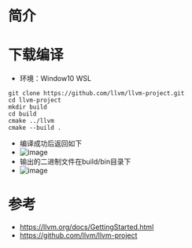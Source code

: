 # 简介
# 下载编译
- 环境：Window10 WSL
```
git clone https://github.com/llvm/llvm-project.git
cd llvm-project
mkdir build
cd build
cmake ../llvm
cmake --build .
```
- 编译成功后返回如下
- ![image](https://user-images.githubusercontent.com/27600008/125034648-67398700-e0c3-11eb-9c1c-054dcce1c0d9.png)
- 输出的二进制文件在build/bin目录下
- ![image](https://user-images.githubusercontent.com/27600008/125035041-e5962900-e0c3-11eb-9914-a2b63af81a03.png)


# 参考
- https://llvm.org/docs/GettingStarted.html
- https://github.com/llvm/llvm-project
